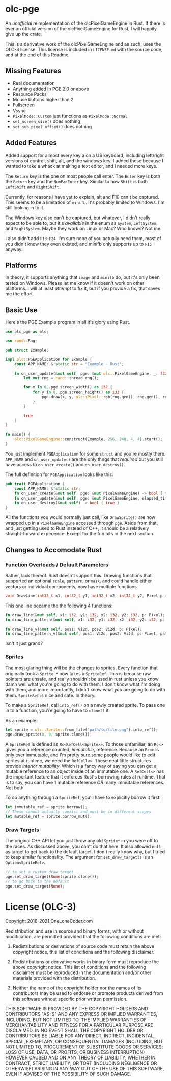 # olc-pge

An *unofficial* reimplementation of the olcPixelGameEngine in Rust. If there is ever an official version of the olcPixelGameEngine for Rust, I will happily give up the crate.

This is a derivative work of the olcPixelGameEngine and as such, uses the OLC-3 license. This license is included in `LICENSE.md` with the source code, and at the end of this Readme.

## Missing Features

* Real documentation
* Anything added in PGE 2.0 or above
* Resource Packs
* Mouse buttons higher than 2
* Fullscreen
* Vsync
* `PixelMode::Custom` just functions as `PixelMode::Normal`
* `set_screen_size()` does nothing
* `set_sub_pixel_offset()` does nothing

## Added Features

Added support for almost every key a on a US keyboard, including left/right versions of control, shift, alt, and the windows key. I added these because I wanted to take a whack at making a text editor, and I needed more keys.

The `Return` key is the one on most people call enter. The `Enter` key is both the `Return` key and the `NumPadEnter` key. Similar to how `Shift` is both `LeftShift` and `RightShift`.

Currently, for reasons I have yet to explain, alt and F10 can't be captured. This seems to be a limitation of `minifb`. It's probably limited to Windows. I'm still looking in to it.

The Windows key also can't be captured, but whatever, I didn't really expect to be able to, but it's *available* in the enum as `System`, `LeftSystem`, and `RightSystem`. Maybe they work on Linux or Mac? Who knows? Not me.

I also didn't add `F13`-`F24`. I'm sure none of you actually need them, most of you didn't know they even existed, and minifb only supports up to `F15` anyway.

## Platforms

In theory, it supports anything that `image` and `minifb` do, but it's only been tested on Windows. Please let me know if it doesn't work on other platforms. I will at least *attempt* to fix it, but if you provide a fix, that saves me the effort.

## Basic Use

Here's the PGE Example program in all it's glory using Rust.

```rust
use olc_pge as olc;

use rand::Rng;

pub struct Example;

impl olc::PGEApplication for Example {
    const APP_NAME: &'static str = "Example - Rust";

    fn on_user_update(&mut self, pge: &mut olc::PixelGameEngine, _: f32) -> bool {
        let mut rng = rand::thread_rng();

        for x in 0..pge.screen_width() as i32 {
            for y in 0..pge.screen_height() as i32 {
                pge.draw(x, y, olc::Pixel::rgb(rng.gen(), rng.gen(), rng.gen()));
            }
        }

        true
    }
}

fn main() {
    olc::PixelGameEngine::construct(Example, 256, 240, 4, 4).start();
}
```

You just implement `PGEApplication` for some `struct` and you're mostly there. `APP_NAME` and `on_user_update()` are the only thngs that *required* but you still have access to `on_user_create()` and `on_user_destroy()`.

The full definition for `PGEApplication` looks like this:
```rust
pub trait PGEApplication {
    const APP_NAME: &'static str;
    fn on_user_create(&mut self, pge: &mut PixelGameEngine) -> bool { true }
    fn on_user_update(&mut self, pge: &mut PixelGameEngine, elapsed_time: f32) -> bool;
    fn on_user_destroy(&mut self) -> bool { true }
}
```

All the functions you would normally just call, like `DrawSprite()` are now wrapped up in a `PixelGameEngine` accessed through `pge`. Aside from that, and just getting used to Rust instead of C++, it should be a relatively straight-forward experience. Except for the fun bits in the next section.

## Changes to Accomodate Rust

### Function Overloads / Default Parameters

Rather, lack thereof. Rust doesn't support this. Drawing functions that supported an optional `scale`, `pattern`, or `mask`, and could handle either vectors or individual components, now have multiple functions.
```cpp
void DrawLine(int32_t x1, int32_t y1, int32_t x2, int32_t y2, Pixel p = olc::WHITE, uint32_t pattern = 0xFFFFFFFF);
```
This one line became the the following 4 functions:
```rust
fn draw_line(&mut self, x1: i32, y1: i32, x2: i32, y2: i32, p: Pixel);
fn draw_line_pattern(&mut self, x1: i32, y1: i32, x2: i32, y2: i32, p: Pixel, pattern: u32);

fn draw_line_v(&mut self, pos1: Vi2d, pos2: Vi2d, p: Pixel);
fn draw_line_pattern_v(&mut self, pos1: Vi2d, pos2: Vi2d, p: Pixel, pattern: u32);
```
Isn't it just grand?

### Sprites

The most glaring thing will be the changes to sprites. Every function that originally took a `Sprite *` now takes a `SpriteRef`. This is because raw pointers are unsafe, and really shouldn't be used in rust unless you know damn well what you're going to do with them. I don't know what I'm doing with them, and more importantly, I don't know what *you* are going to do with them. `SpriteRef` is nice and safe. In theory.

To make a `SpriteRef`, call `into_ref()` on a newly created sprite. To pass one in to a function, you're going to have to `clone()` it.

As an example:
```rust
let sprite = olc::Sprite::from_file("path/to/file.png").into_ref();
pge.draw_sprite(0, 0, sprite.clone());
```

A `SpriteRef` is defined as `Rc<RefCell<Sprite>>`. To those unfamiliar, an `Rc<>` gives you a reference counted, *immutable*, reference. Because an `Rc<>` is only ever immutable, and I'm pretty sure some people would like to edit sprites at runtime, we need the `RefCell<>`. These neat little structures provide *interior mutability*. Which is a fancy way of saying you can get a mutable reference to an object inside of an immutable one. A `RefCell<>` has the important feature that it enforces Rust's borrowing rules at runtime. That is to say, you can have 1 mutable reference *OR* many immutable references. Not both.

To do anything through a `SpriteRef`, you'll have to explicitly borrow it first:
```rust
let immutable_ref = sprite.borrow();
// These cannot actually coexist and must be in different scopes
let mutable_ref = sprite.borrow_mut();
```

### Draw Targets

The original C++ API let you just throw any old `Sprite*` in you were off to the races. As discussed above, you can't do that here. It also allowed `null` as target to get back to the default target. I don't really know why, but I tried to keep similar functionality. The argument for `set_draw_target()` is an `Option<SpriteRef>`.
```rust
// to set a custom draw target
pge.set_draw_target(Some(sprite.clone());
// to go back to the default
pge.set_draw_target(None);
```

# License (OLC-3)

Copyright 2018-2021 OneLoneCoder.com

Redistribution and use in source and binary forms, with or without 
modification, are permitted provided that the following conditions 
are met:

1. Redistributions or derivations of source code must retain the above 
   copyright notice, this list of conditions and the following disclaimer.

2. Redistributions or derivative works in binary form must reproduce 
   the above copyright notice. This list of conditions and the following 
   disclaimer must be reproduced in the documentation and/or other 
   materials provided with the distribution.

3. Neither the name of the copyright holder nor the names of its 
   contributors may be used to endorse or promote products derived 
   from this software without specific prior written permission.
    
THIS SOFTWARE IS PROVIDED BY THE COPYRIGHT HOLDERS AND CONTRIBUTORS 
"AS IS" AND ANY EXPRESS OR IMPLIED WARRANTIES, INCLUDING, BUT NOT 
LIMITED TO, THE IMPLIED WARRANTIES OF MERCHANTABILITY AND FITNESS FOR 
A PARTICULAR PURPOSE ARE DISCLAIMED. IN NO EVENT SHALL THE COPYRIGHT 
HOLDER OR CONTRIBUTORS BE LIABLE FOR ANY DIRECT, INDIRECT, INCIDENTAL, 
SPECIAL, EXEMPLARY, OR CONSEQUENTIAL DAMAGES (INCLUDING, BUT NOT 
LIMITED TO, PROCUREMENT OF SUBSTITUTE GOODS OR SERVICES; LOSS OF USE, 
DATA, OR PROFITS; OR BUSINESS INTERRUPTION) HOWEVER CAUSED AND ON ANY 
THEORY OF LIABILITY, WHETHER IN CONTRACT, STRICT LIABILITY, OR TORT 
(INCLUDING NEGLIGENCE OR OTHERWISE) ARISING IN ANY WAY OUT OF THE USE
OF THIS SOFTWARE, EVEN IF ADVISED OF THE POSSIBILITY OF SUCH DAMAGE.
